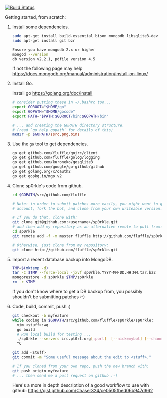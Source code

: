 [![Build Status](https://api.travis-ci.org/fluffle/sp0rkle.svg)](https://travis-ci.org/fluffle/sp0rkle)

Getting started, from scratch:

1.  Install some dependencies.

	```bash
	sudo apt-get install build-essential bison mongodb libsqlite3-dev
	sudo apt-get install git bzr

	Ensure you have mongodb 2.x or higher
	mongod --version
	db version v2.2.1, pdfile version 4.5
	```

	If not the following page may help
	https://docs.mongodb.org/manual/administration/install-on-linux/

2.  Install Go.

	Install go https://golang.org/doc/install

	```bash
	# consider putting these in ~/.bashrc too...
	export GOROOT="$HOME/go"
	export GOPATH="$HOME/gocode"
	export PATH="$PATH:$GOROOT/bin:$GOPATH/bin"

	# ... and creating the GOPATH directory structure.
	# (read `go help gopath` for details of this)
	mkdir -p $GOPATH/{src,pkg,bin}
	```

3.  Use the `go` tool to get dependencies.

	```bash
	go get github.com/fluffle/goirc/client
	go get github.com/fluffle/golog/logging
	go get github.com/kuroneko/gosqlite3
	go get github.com/google/go-github/github
	go get golang.org/x/oauth2
	go get gopkg.in/mgo.v2
	```
4.  Clone sp0rkle's code from github.

	```bash
	cd $GOPATH/src/github.com/fluffle

	# Note: in order to submit patches more easily, you might want to get a github
	# account, fork the bot, and clone from your own writeable version.

	# If you do that, clone with:
	git clone git@github.com:<username>/sp0rkle.git
	# and then add my repository as an alternative remote to pull from:
	cd sp0rkle
	git remote add -f -m master fluffle http://github.com/fluffle/sp0rkle.git

	# Otherwise, just clone from my repository:
	git clone http://github.com/fluffle/sp0rkle.git
	```

5.  Import a recent database backup into MongoDB.

	```bash
	TMP=$(mktemp -d)
	tar -C $TMP --force-local -jxvf sp0rkle.YYYY-MM-DD.HH:MM.tar.bz2
	mongorestore -d sp0rkle $TMP/sp0rkle
	rm -r $TMP
	```

	If you don't know where to get a DB backup from, you possibly
	shouldn't be submitting patches :-)

6.  Code, build, commit, push :)

	```bash
	git checkout -b myfeature
	while coding in $GOPATH/src/github.com/fluffle/sp0rkle/sp0rkle:
	  vim <stuff>:wq
	  go build
	  # Run local build for testing ...
	  ./sp0rkle --servers irc.pl0rt.org[:port]  [--nick=mybot] [--channels='#test']
	  ^C

	git add <stuff>
	git commit -m "Some useful message about the edit to <stuff>."

	# If you cloned from your own repo, push the new branch with:
	git push origin myfeature
	# ... then send me a pull request on github :-)
	```

	Here's a more in depth description of a good workflow to use with github:
	https://gist.github.com/Chaser324/ce0505fbed06b947d962
